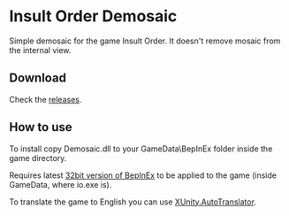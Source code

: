 # Insult Order Demosaic
Simple demosaic for the game Insult Order. It doesn't remove mosaic from the internal view.

## Download
Check the [releases](https://github.com/ManlyMarco/InsultOrderDemosaic/releases).

## How to use
To install copy Demosaic.dll to your GameData\BepInEx folder inside the game directory.

Requires latest [32bit version of BepInEx](https://github.com/BepInEx/BepInEx/releases) to be applied to the game (inside GameData, where io.exe is).

To translate the game to English you can use [XUnity.AutoTranslator](https://github.com/bbepis/XUnity.AutoTranslator/releases).

